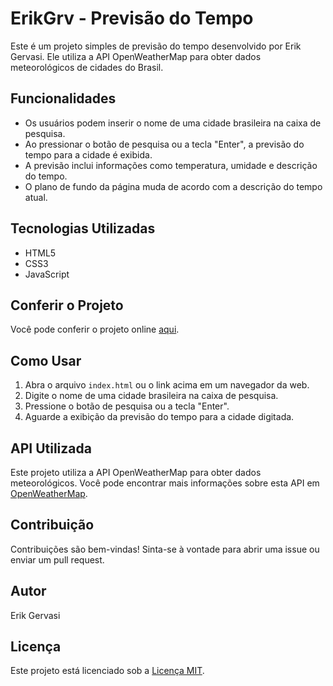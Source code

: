 # ErikGrv - Previsão do Tempo

Este é um projeto simples de previsão do tempo desenvolvido por Erik Gervasi. Ele utiliza a API OpenWeatherMap para obter dados meteorológicos de cidades do Brasil.

## Funcionalidades

- Os usuários podem inserir o nome de uma cidade brasileira na caixa de pesquisa.
- Ao pressionar o botão de pesquisa ou a tecla "Enter", a previsão do tempo para a cidade é exibida.
- A previsão inclui informações como temperatura, umidade e descrição do tempo.
- O plano de fundo da página muda de acordo com a descrição do tempo atual.

## Tecnologias Utilizadas

- HTML5
- CSS3
- JavaScript

## Conferir o Projeto

Você pode conferir o projeto online [aqui](https://erikgervasi.github.io/API_Weather_Forecast/).

## Como Usar

1. Abra o arquivo `index.html` ou o link acima em um navegador da web.
2. Digite o nome de uma cidade brasileira na caixa de pesquisa.
3. Pressione o botão de pesquisa ou a tecla "Enter".
4. Aguarde a exibição da previsão do tempo para a cidade digitada.

## API Utilizada

Este projeto utiliza a API OpenWeatherMap para obter dados meteorológicos. Você pode encontrar mais informações sobre esta API em [OpenWeatherMap](https://openweathermap.org/).

## Contribuição

Contribuições são bem-vindas! Sinta-se à vontade para abrir uma issue ou enviar um pull request.

## Autor

Erik Gervasi

## Licença

Este projeto está licenciado sob a [Licença MIT](https://opensource.org/licenses/MIT).

